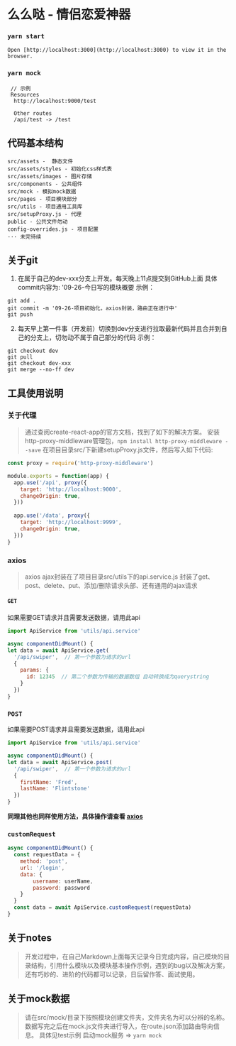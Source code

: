 # 么么哒 - 情侣恋爱神器

### `yarn start`
```
Open [http://localhost:3000](http://localhost:3000) to view it in the browser.
```

### `yarn mock`
```
 // 示例
 Resources
  http://localhost:9000/test

  Other routes
  /api/test -> /test
```

## 代码基本结构
```
src/assets -  静态文件
src/assets/styles - 初始化css样式表
src/assets/images - 图片存储
src/components - 公共组件
src/mock - 模拟mock数据
src/pages - 项目模块部分 
src/utils - 项目通用工具库
src/setupProxy.js - 代理
public - 公共文件勿动
config-overrides.js - 项目配置
··· 未完待续
```

## 关于git
1. 在属于自己的dev-xxx分支上开发。每天晚上11点提交到GitHub上面
  具体commit内容为: '09-26-今日写的模块概要
  示例：
```
git add .
git commit -m '09-26-项目初始化，axios封装，路由正在进行中'
git push
```
2. 每天早上第一件事（开发前）切换到dev分支进行拉取最新代码并且合并到自己的分支上，切勿动不属于自己部分的代码
   示例：
```
git checkout dev
git pull
git checkout dev-xxx
git merge --no-ff dev
```


## 工具使用说明
### 关于代理
> 通过查阅create-react-app的官方文档，找到了如下的解决方案。
> 安装http-proxy-middleware管理包，`npm install http-proxy-middleware --save`
> 在项目目录src/下新建setupProxy.js文件，然后写入如下代码:
```js
const proxy = require('http-proxy-middleware')

module.exports = function(app) {
  app.use('/api', proxy({
    target: 'http://localhost:9000',
    changeOrigin: true,
  }))
  
  app.use('/data', proxy({
    target: 'http://localhost:9999',
    changeOrigin: true,
  }))
}
```
### axios 
> axios ajax封装在了项目目录src/utils下的api.service.js
> 封装了get、post、delete、put、添加/删除请求头部、还有通用的ajax请求

#### `GET`
如果需要GET请求并且需要发送数据，请用此api

```js
import ApiService from 'utils/api.service'

async componentDidMount() {
let data = await ApiService.get(
  '/api/swiper',  // 第一个参数为请求的url
  {
    params: {
      id: 12345  // 第二个参数为传输的数据数组 自动转换成为querystring
    }
  })
}
```

### `POST`

如果需要POST请求并且需要发送数据，请用此api

```js
import ApiService from 'utils/api.service'

async componentDidMount() {
let data = await ApiService.post(
  '/api/swiper',  // 第一个参数为请求的url
  {
    firstName: 'Fred',
    lastName: 'Flintstone'
  })
}
```

**同理其他也同样使用方法，具体操作请查看 [axios](https://www.npmjs.com/package/axios)** 

### `customRequest`
```js
async componentDidMount() {
  const requestData = {
    method: 'post',
    url: '/login',
    data: {
        username: userName,
        password: password
    }
  }
  const data = await ApiService.customRequest(requestData)
}
```

## 关于notes
> 开发过程中，在自己Markdown上面每天记录今日完成内容，自己模块的目录结构，引用什么模块以及模块基本操作示例，遇到的bug以及解决方案，还有巧妙的、进阶的代码都可以记录，日后留作答、面试使用。

## 关于mock数据
> 请在src/mock/目录下按照模块创建文件夹，文件夹名为可以分辨的名称。数据写完之后在mock.js文件夹进行导入，在route.json添加路由导向信息。
> 具体见test示例
> 启动mock服务 => `yarn mock`